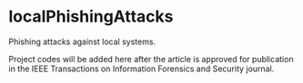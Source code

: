 # localPhishingAttacks
Phishing attacks against local systems.

Project codes will be added here after the article is approved for publication in the IEEE Transactions on Information Forensics and Security journal.
